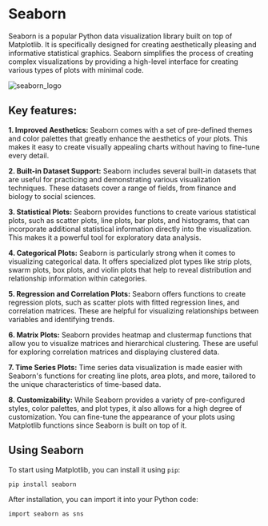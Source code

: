 # Seaborn

Seaborn is a popular Python data visualization library built on top of Matplotlib. It is specifically designed for creating aesthetically pleasing and informative statistical graphics. Seaborn simplifies the process of creating complex visualizations by providing a high-level interface for creating various types of plots with minimal code.

![seaborn_logo](https://miro.medium.com/v2/resize:fit:819/1*5VKgpRUCInBKmWBXFvSvvA.png)

## Key features:

**1. Improved Aesthetics:** Seaborn comes with a set of pre-defined themes and color palettes that greatly enhance the aesthetics of your plots. This makes it easy to create visually appealing charts without having to fine-tune every detail.

**2. Built-in Dataset Support:** Seaborn includes several built-in datasets that are useful for practicing and demonstrating various visualization techniques. These datasets cover a range of fields, from finance and biology to social sciences.

**3. Statistical Plots:** Seaborn provides functions to create various statistical plots, such as scatter plots, line plots, bar plots, and histograms, that can incorporate additional statistical information directly into the visualization. This makes it a powerful tool for exploratory data analysis.

**4. Categorical Plots:** Seaborn is particularly strong when it comes to visualizing categorical data. It offers specialized plot types like strip plots, swarm plots, box plots, and violin plots that help to reveal distribution and relationship information within categories.

**5. Regression and Correlation Plots:** Seaborn offers functions to create regression plots, such as scatter plots with fitted regression lines, and correlation matrices. These are helpful for visualizing relationships between variables and identifying trends.

**6. Matrix Plots:** Seaborn provides heatmap and clustermap functions that allow you to visualize matrices and hierarchical clustering. These are useful for exploring correlation matrices and displaying clustered data.

**7. Time Series Plots:** Time series data visualization is made easier with Seaborn's functions for creating line plots, area plots, and more, tailored to the unique characteristics of time-based data.

**8. Customizability:** While Seaborn provides a variety of pre-configured styles, color palettes, and plot types, it also allows for a high degree of customization. You can fine-tune the appearance of your plots using Matplotlib functions since Seaborn is built on top of it.

## Using Seaborn

To start using Matplotlib, you can install it using `pip`:

`pip install seaborn`

After installation, you can import it into your Python code:

`import seaborn as sns`
